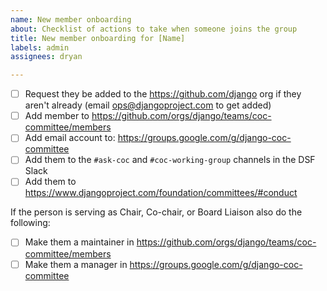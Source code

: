 ```yaml
---
name: New member onboarding
about: Checklist of actions to take when someone joins the group
title: New member onboarding for [Name]
labels: admin
assignees: dryan

---
```


- [ ] Request they be added to the https://github.com/django org if they aren't already (email ops@djangoproject.com to get added)
- [ ] Add member to https://github.com/orgs/django/teams/coc-committee/members
- [ ] Add email account to: https://groups.google.com/g/django-coc-committee
- [ ] Add them to the `#ask-coc` and `#coc-working-group` channels in the DSF Slack
- [ ] Add them to https://www.djangoproject.com/foundation/committees/#conduct

If the person is serving as Chair, Co-chair, or Board Liaison also do the following:

- [ ] Make them a maintainer in https://github.com/orgs/django/teams/coc-committee/members
- [ ] Make them a manager in https://groups.google.com/g/django-coc-committee

